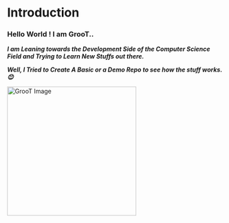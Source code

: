 # Introduction 
### Hello World ! I am GrooT..

***I am Leaning towards the Development Side of the Computer Science Field and 
Trying to Learn New Stuffs out there.***

***Well, I Tried to Create A Basic or a Demo Repo to see how the stuff works.😊***

<img src="https://i.pinimg.com/564x/34/74/c7/3474c79698a55c3255d23b3f363a1738.jpg" alt="GrooT Image" width="300"/>



